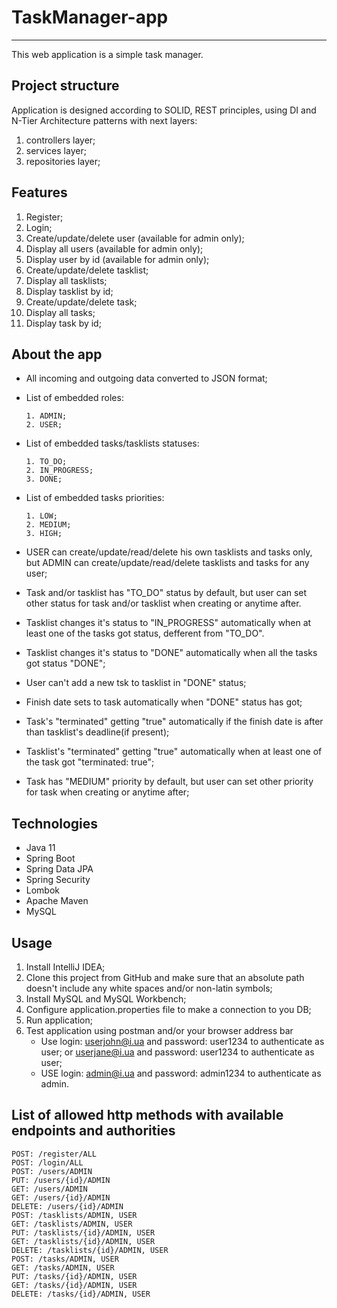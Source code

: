 # TaskManager-app
_____________________________
This web application is a simple task manager.

Project structure
-----------
Application is designed according to SOLID, REST principles, using DI and N-Tier Architecture patterns with next layers:
1. controllers layer;
2. services layer;
3. repositories layer;

Features
-----------
1. Register;
2. Login;
3. Create/update/delete user (available for admin only);
4. Display all users (available for admin only);
5. Display user by id (available for admin only);
6. Create/update/delete tasklist;
7. Display all tasklists;
8. Display tasklist by id;
9. Create/update/delete task;
10. Display all tasks;
11. Display task by id;

About the app
-----------
* All incoming and outgoing data converted to JSON format;
* List of embedded roles:

      1. ADMIN;
      2. USER;
* List of embedded tasks/tasklists statuses:

      1. TO_DO;
      2. IN_PROGRESS;
      3. DONE;
* List of embedded tasks priorities:

      1. LOW;
      2. MEDIUM;
      3. HIGH;
* USER can create/update/read/delete his own tasklists and tasks only, but ADMIN can create/update/read/delete tasklists and tasks for any user;
* Task and/or tasklist has "TO_DO" status by default, but user can set other status for task and/or tasklist when creating or anytime after.
* Tasklist changes it's status to "IN_PROGRESS" automatically when at least one of the tasks got status, defferent from "TO_DO".
* Tasklist changes it's status to "DONE" automatically when all the tasks got status "DONE";
* User can't add a new tsk to tasklist in "DONE" status;
* Finish date sets to task automatically when "DONE" status has got;
* Task's "terminated" getting "true" automatically if the finish date is after than tasklist's deadline(if present);
* Tasklist's "terminated" getting "true" automatically when at least one of the task got "terminated: true";
* Task has "MEDIUM" priority by default, but user can set other priority for task when creating or anytime after;

Technologies
-----------
* Java 11
* Spring Boot
* Spring Data JPA
* Spring Security
* Lombok
* Apache Maven
* MySQL

Usage
-----------
1. Install IntelliJ IDEA;
2. Clone this project from GitHub and make sure that an absolute path doesn't include any white spaces and/or non-latin
   symbols;
3. Install MySQL and MySQL Workbench;
4. Configure application.properties file to make a connection to you DB;
5. Run application;
6. Test application using postman and/or your browser address bar
   * Use login: userjohn@i.ua and password: user1234 to authenticate as user;
             or userjane@i.ua and password: user1234 to authenticate as user;
   * USE login: admin@i.ua and password: admin1234 to authenticate as admin.

List of allowed http methods with available endpoints and authorities
-----------
```
POST: /register/ALL
POST: /login/ALL
POST: /users/ADMIN
PUT: /users/{id}/ADMIN
GET: /users/ADMIN
GET: /users/{id}/ADMIN
DELETE: /users/{id}/ADMIN
POST: /tasklists/ADMIN, USER
GET: /tasklists/ADMIN, USER
PUT: /tasklists/{id}/ADMIN, USER
GET: /tasklists/{id}/ADMIN, USER
DELETE: /tasklists/{id}/ADMIN, USER
POST: /tasks/ADMIN, USER
GET: /tasks/ADMIN, USER
PUT: /tasks/{id}/ADMIN, USER
GET: /tasks/{id}/ADMIN, USER
DELETE: /tasks/{id}/ADMIN, USER
```

